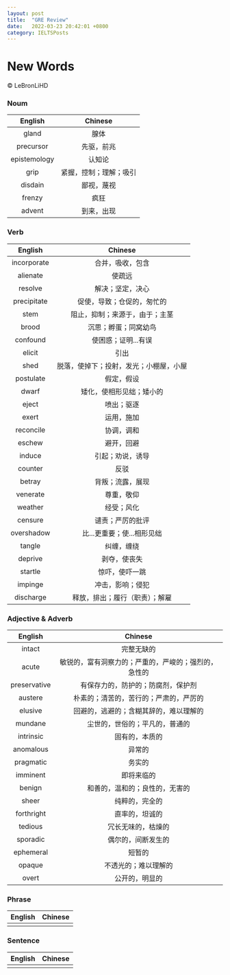 ```yaml
---
layout: post
title:  "GRE Review"
date:   2022-03-23 20:42:01 +0800
category: IELTSPosts
---
```


# New Words

&copy; LeBronLiHD


### Noum

|English | Chinese|
|:----:|:----:|
|gland |腺体 | 
| precursor|先驱，前兆 |
| epistemology| 认知论|
| grip|紧握，控制；理解；吸引 |
| disdain|鄙视，蔑视 |
| frenzy |疯狂 |
| advent|到来，出现 |


### Verb

|English | Chinese|
|:----:|:----:|
|incorporate |合并，吸收，包含 |
|alienate | 使疏远|
|resolve |解决；坚定，决心 |
|precipitate |促使，导致；仓促的，匆忙的 |
| stem| 阻止，抑制；来源于，由于；主茎|
| brood|沉思；孵蛋；同窝幼鸟 |
| confound|使困惑；证明...有误 |
| elicit|引出 |
| shed|脱落，使掉下；投射，发光；小棚屋，小屋 |
| postulate|假定，假设 |
| dwarf| 矮化，使相形见绌；矮小的|
| eject|喷出；驱逐 |
| exert|运用，施加 |
|  reconcile|协调，调和 |
| eschew|避开，回避 |
| induce|引起；劝说，诱导 |
| counter| 反驳|
|betray |背叛；流露，展现 |
| venerate|尊重，敬仰 |
| weather|经受；风化 |
| censure|谴责；严厉的批评 |
| overshadow|比...更重要；使...相形见绌 |
| tangle| 纠缠，缠绕|
| deprive| 剥夺，使丧失|
| startle|惊吓，使吓一跳 |
| impinge|冲击，影响；侵犯 |
|  discharge| 释放，排出；履行（职责）；解雇 |


### Adjective & Adverb

|English | Chinese|
|:----:|:----:|
| intact|完整无缺的 |
|acute|敏锐的，富有洞察力的；严重的，严峻的；强烈的，急性的 |
| preservative| 有保存力的，防护的；防腐剂，保护剂|
| austere|朴素的；清苦的，苦行的；严肃的，严厉的 |
| elusive|回避的，逃避的；含糊其辞的，难以理解的 |
| mundane|尘世的，世俗的；平凡的，普通的 |
| intrinsic| 固有的，本质的|
|anomalous |异常的 |
|  pragmatic|务实的 |
| imminent|即将来临的 |
| benign|和善的，温和的；良性的，无害的 |
| sheer|纯粹的，完全的 |
| forthright|直率的，坦诚的 |
| tedious|冗长无味的，枯燥的 |
| sporadic|偶尔的，间断发生的 |
| ephemeral|短暂的 |
| opaque|不透光的；难以理解的 |
| overt| 公开的，明显的|


### Phrase

|English | Chinese|
|:----:|:----:|
| | |


### Sentence

|English | Chinese|
|:----:|:----:|
| | |

